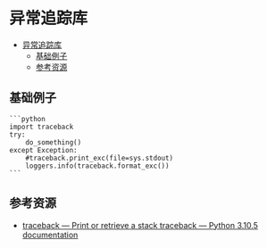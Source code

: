 # 异常追踪库

<!--ts-->
* [异常追踪库](#异常追踪库)
   * [基础例子](#基础例子)
   * [参考资源](#参考资源)

<!-- Created by https://github.com/ekalinin/github-markdown-toc -->
<!-- Added by: kuanhsiaokuo, at: Thu Jul  7 14:14:58 CST 2022 -->

<!--te-->
## 基础例子
~~~admonish info title='结合日志使用'
```python
import traceback
try:
    do_something()
except Exception:
    #traceback.print_exc(file=sys.stdout)
    loggers.info(traceback.format_exc())
```
~~~
## 参考资源

- [traceback — Print or retrieve a stack traceback — Python 3.10.5 documentation](https://docs.python.org/3/library/traceback.html)